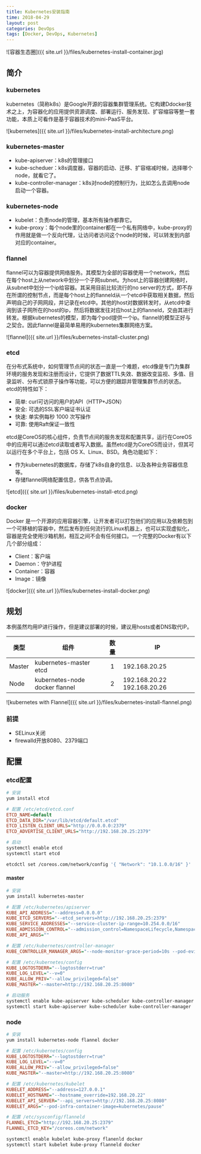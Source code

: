 ```yaml
---
title: Kubernetes安装指南
time: 2018-04-29
layout: post
categories: DevOps
tags: [Docker, DevOps, Kubernetes]
---
```


![容器生态圈]({{ site.url }}/files/kubernetes-install-container.jpg)

## 简介

### kubernetes

kubernetes（简称k8s）是Google开源的容器集群管理系统。它构建Ddocker技术之上，为容器化的应用提供资源调度、部署运行、服务发现、扩容缩容等整一套功能，本质上可看作是基于容器技术的mini-PaaS平台。

![kubernetes]({{ site.url }}/files/kubernetes-install-architecture.png)

### kubernetes-master

- kube-apiserver：k8s的管理接口
- kube-scheduer：k8s调度器，容器的启动、迁移、扩容缩减时候，选择哪个node，就看它了。
- kube-controller-manager：k8s对node的控制行为，比如怎么去调用node启动一个容器。

### kubernetes-node

- kubelet：负责node的管理，基本所有操作都靠它。
- kube-proxy：每个node里的container都在一个私有网络中，kube-proxy的作用就是做一个反向代理，让访问者访问这个node的时候，可以转发到内部对应的container。

### flannel

flannel可以为容器提供网络服务。其模型为全部的容器使用一个network，然后在每个host上从network中划分一个子网subnet。为host上的容器创建网络时，从subnet中划分一个ip给容器。其采用目前比较流行的no server的方式，即不存在所谓的控制节点，而是每个host上的flanneld从一个etcd中获取相关数据，然后声明自己的子网网段，并记录在etcd中。其他的host对数据转发时，从etcd中查询到该子网所在的host的ip，然后将数据发往对应host上的flanneld，交由其进行转发。根据kubernetes的模型，即为每个pod提供一个ip。flannel的模型正好与之契合。因此flannel是最简单易用的kubernetes集群网络方案。

![flannel]({{ site.url }}/files/kubernetes-install-cluster.png)

### etcd

在分布式系统中，如何管理节点间的状态一直是一个难题，etcd像是专门为集群环境的服务发现和注册而设计，它提供了数据TTL失效、数据改变监视、多值、目录监听、分布式锁原子操作等功能，可以方便的跟踪并管理集群节点的状态。etcd的特性如下：

- 简单: curl可访问的用户的API（HTTP+JSON）
- 安全: 可选的SSL客户端证书认证
- 快速: 单实例每秒 1000 次写操作
- 可靠: 使用Raft保证一致性

etcd是CoreOS的核心组件，负责节点间的服务发现和配置共享，运行在CoreOS中的应用可以通过etcd读取或者写入数据。虽然etcd是为CoreOS而设计，但其可以运行在多个平台上，包括 OS X、Linux、BSD。角色功能如下：

- 作为kubernetes的数据库，存储了k8s自身的信息、以及各种业务容器信息等。
- 存储flannel网络配置信息，供各节点协调。

![etcd]({{ site.url }}/files/kubernetes-install-etcd.png)

### docker

Docker 是一个开源的应用容器引擎，让开发者可以打包他们的应用以及依赖包到一个可移植的容器中，然后发布到任何流行的Linux机器上，也可以实现虚拟化，容器是完全使用沙箱机制，相互之间不会有任何接口。一个完整的Docker有以下几个部分组成：

- Client：客户端
- Daemon：守护进程
- Container：容器
- Image：镜像

![docker]({{ site.url }}/files/kubernetes-install-docker.png)

## 规划

本例虽然均用IP进行操作，但是建议部署的时候，建议用hosts或者DNS取代IP。

|  类型  |              组件              | 数量  |             IP              |
| ------ | ------------------------------ | :---: | --------------------------- |
| Master | kubernetes-master etcd         |   1   | 192.168.20.25               |
| Node   | kubernetes-node docker flannel |   2   | 192.168.20.22 192.168.20.26 |

![kubernetes with Flannel]({{ site.url }}/files/kubernetes-install-flannel.png)

### 前提

- SELinux关闭
- firewalld开放8080、2379端口

## 配置

### etcd配置

```bash
# 安装
yum install etcd
```

```ini
# 配置 /etc/etcd/etcd.conf
ETCD_NAME=default
ETCD_DATA_DIR="/var/lib/etcd/default.etcd"
ETCD_LISTEN_CLIENT_URLS="http://0.0.0.0:2379"
ETCD_ADVERTISE_CLIENT_URLS="http://192.168.20.25:2379"
```

```bash
# 启动
systemctl enable etcd
systemctl start etcd
```

```bash
etcdctl set /coreos.com/network/config '{ "Network": "10.1.0.0/16" }'
```

#### master

```bash
# 安装
yum install kubernetes-master
```

```ini
# 配置 /etc/kubernetes/apiserver
KUBE_API_ADDRESS="--address=0.0.0.0"
KUBE_ETCD_SERVERS="--etcd_servers=http://192.168.20.25:2379"
KUBE_SERVICE_ADDRESSES="--service-cluster-ip-range=10.254.0.0/16"
KUBE_ADMISSION_CONTROL="--admission_control=NamespaceLifecycle,NamespaceExists,LimitRanger,SecurityContextDeny,ResourceQuota"
KUBE_API_ARGS=""
```

```ini
# 配置 /etc/kubernetes/controller-manager
KUBE_CONTROLLER_MANAGER_ARGS="--node-monitor-grace-period=10s --pod-eviction-timeout=10s"
```

```ini
# 配置 /etc/kubernetes/config
KUBE_LOGTOSTDERR="--logtostderr=true"
KUBE_LOG_LEVEL="--v=0"
KUBE_ALLOW_PRIV="--allow_privileged=false"
KUBE_MASTER="--master=http://192.168.20.25:8080"
```

```bash
# 启动服务
systemctl enable kube-apiserver kube-scheduler kube-controller-manager
systemctl start kube-apiserver kube-scheduler kube-controller-manager
```

### node

```bash
# 安装
yum install kubernetes-node flannel docker
```

```ini
# 配置 /etc/kubernetes/config
KUBE_LOGTOSTDERR="--logtostderr=true"
KUBE_LOG_LEVEL="--v=0"
KUBE_ALLOW_PRIV="--allow_privileged=false"
KUBE_MASTER="--master=http://192.168.20.25:8080"
```

```ini
# 配置 /etc/kubernetes/kubelet
KUBELET_ADDRESS="--address=127.0.0.1"
KUBELET_HOSTNAME="--hostname_override=192.168.20.22"
KUBELET_API_SERVER="--api_servers=http://192.168.20.25:8080"
KUBELET_ARGS="--pod-infra-container-image=kubernetes/pause"
```

```ini
# 配置 /etc/sysconfig/flanneld
FLANNEL_ETCD="http://192.168.20.25:2379"
FLANNEL_ETCD_KEY="/coreos.com/network"
```

```bash
systemctl enable kubelet kube-proxy flanenld docker
systemctl start kubelet kube-proxy flanneld docker
```
